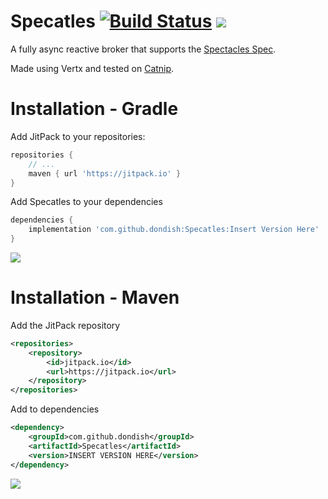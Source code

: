 # Specatles [![Build Status](https://travis-ci.com/dondish/Specatles.svg?branch=master)](https://travis-ci.com/dondish/Specatles) [![](https://jitpack.io/v/dondish/Specatles.svg)](https://jitpack.io/#dondish/Specatles)

A fully async reactive broker that supports the [Spectacles Spec](https://github.com/spec-tacles/spec).

Made using Vertx and tested on [Catnip](https://github.com/mewna/catnip).

# Installation - Gradle
Add JitPack to your repositories:
```groovy
repositories {
    // ...
    maven { url 'https://jitpack.io' }
}
```

Add Specatles to your dependencies
```groovy
dependencies {
    implementation 'com.github.dondish:Specatles:Insert Version Here'
}
```
[![](https://jitpack.io/v/dondish/Specatles.svg)](https://jitpack.io/#dondish/Specatles)

# Installation - Maven
Add the JitPack repository
```xml
<repositories>
    <repository>
        <id>jitpack.io</id>
        <url>https://jitpack.io</url>
    </repository>
</repositories>
```
Add to dependencies
```xml
<dependency>
    <groupId>com.github.dondish</groupId>
    <artifactId>Specatles</artifactId>
    <version>INSERT VERSION HERE</version>
</dependency>
```
[![](https://jitpack.io/v/dondish/Specatles.svg)](https://jitpack.io/#dondish/Specatles)
